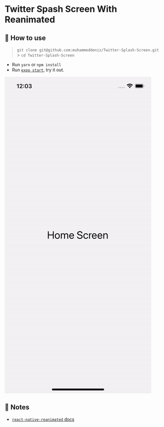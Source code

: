 # Twitter Spash Screen With Reanimated

## 🚀 How to use

> `git clone git@github.com:muhammeddeniz/Twitter-Splash-Screen.git` > `cd Twitter-Splash-Screen`

- Run `yarn` or `npm install`
- Run [`expo start`](https://docs.expo.dev/versions/latest/workflow/expo-cli/), try it out.

![](assets/preview.gif)

## 📝 Notes

- [`react-native-reanimated` docs](https://docs.swmansion.com/react-native-reanimated/)

